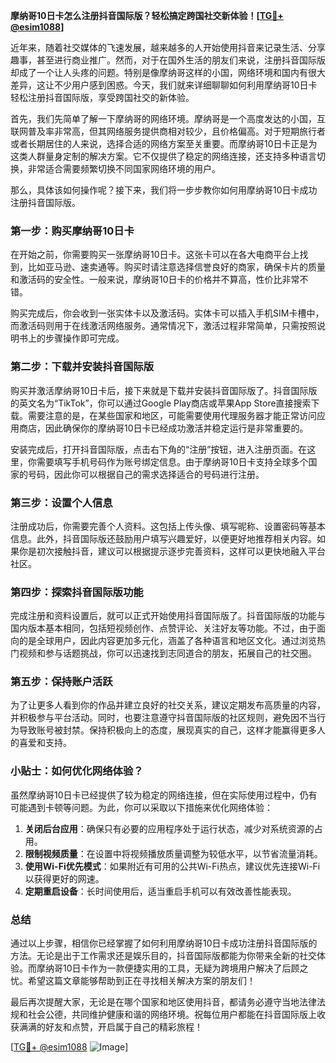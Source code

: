 **摩纳哥10日卡怎么注册抖音国际版？轻松搞定跨国社交新体验！[[TG💪+ @esim1088](https://t.me/s/esim1088)]**

近年来，随着社交媒体的飞速发展，越来越多的人开始使用抖音来记录生活、分享趣事，甚至进行商业推广。然而，对于在国外生活的朋友们来说，注册抖音国际版却成了一个让人头疼的问题。特别是像摩纳哥这样的小国，网络环境和国内有很大差异，这让不少用户感到困惑。今天，我们就来详细聊聊如何利用摩纳哥10日卡轻松注册抖音国际版，享受跨国社交的新体验。

首先，我们先简单了解一下摩纳哥的网络环境。摩纳哥是一个高度发达的小国，互联网普及率非常高，但其网络服务提供商相对较少，且价格偏高。对于短期旅行者或者长期居住的人来说，选择合适的网络方案至关重要。而摩纳哥10日卡正是为这类人群量身定制的解决方案。它不仅提供了稳定的网络连接，还支持多种语言切换，非常适合需要频繁切换不同国家网络环境的用户。

那么，具体该如何操作呢？接下来，我们将一步步教你如何用摩纳哥10日卡成功注册抖音国际版。

### 第一步：购买摩纳哥10日卡

在开始之前，你需要购买一张摩纳哥10日卡。这张卡可以在各大电商平台上找到，比如亚马逊、速卖通等。购买时请注意选择信誉良好的商家，确保卡片的质量和激活码的安全性。一般来说，摩纳哥10日卡的价格并不算高，性价比非常不错。

购买完成后，你会收到一张实体卡以及激活码。实体卡可以插入手机SIM卡槽中，而激活码则用于在线激活网络服务。通常情况下，激活过程非常简单，只需按照说明书上的步骤操作即可完成。

### 第二步：下载并安装抖音国际版

购买并激活摩纳哥10日卡后，接下来就是下载并安装抖音国际版了。抖音国际版的英文名为“TikTok”，你可以通过Google Play商店或苹果App Store直接搜索下载。需要注意的是，在某些国家和地区，可能需要使用代理服务器才能正常访问应用商店，因此确保你的摩纳哥10日卡已经成功激活并稳定运行是非常重要的。

安装完成后，打开抖音国际版，点击右下角的“注册”按钮，进入注册页面。在这里，你需要填写手机号码作为账号绑定信息。由于摩纳哥10日卡支持全球多个国家的号码，因此你可以根据自己的需求选择适合的号码进行注册。

### 第三步：设置个人信息

注册成功后，你需要完善个人资料。这包括上传头像、填写昵称、设置密码等基本信息。此外，抖音国际版还鼓励用户填写兴趣爱好，以便更好地推荐相关内容。如果你是初次接触抖音，建议可以根据提示逐步完善资料，这样可以更快地融入平台社区。

### 第四步：探索抖音国际版功能

完成注册和资料设置后，就可以正式开始使用抖音国际版了。抖音国际版的功能与国内版本基本相同，包括短视频创作、点赞评论、关注好友等功能。不过，由于面向的是全球用户，因此内容更加多元化，涵盖了各种语言和地区文化。通过浏览热门视频和参与话题挑战，你可以迅速找到志同道合的朋友，拓展自己的社交圈。

### 第五步：保持账户活跃

为了让更多人看到你的作品并建立良好的社交关系，建议定期发布高质量的内容，并积极参与平台活动。同时，也要注意遵守抖音国际版的社区规则，避免因不当行为导致账号被封禁。保持积极向上的态度，展现真实的自己，这样才能赢得更多人的喜爱和支持。

### 小贴士：如何优化网络体验？

虽然摩纳哥10日卡已经提供了较为稳定的网络连接，但在实际使用过程中，仍有可能遇到卡顿等问题。为此，你可以采取以下措施来优化网络体验：

1. **关闭后台应用**：确保只有必要的应用程序处于运行状态，减少对系统资源的占用。
2. **限制视频质量**：在设置中将视频播放质量调整为较低水平，以节省流量消耗。
3. **使用Wi-Fi优先模式**：如果附近有可用的公共Wi-Fi热点，建议优先连接Wi-Fi以获得更好的网速。
4. **定期重启设备**：长时间使用后，适当重启手机可以有效改善性能表现。

### 总结

通过以上步骤，相信你已经掌握了如何利用摩纳哥10日卡成功注册抖音国际版的方法。无论是出于工作需求还是娱乐目的，抖音国际版都能为你带来全新的社交体验。而摩纳哥10日卡作为一款便捷实用的工具，无疑为跨境用户解决了后顾之忧。希望这篇文章能够帮助到正在寻找相关解决方案的朋友们！

最后再次提醒大家，无论是在哪个国家和地区使用抖音，都请务必遵守当地法律法规和社会公德，共同维护健康和谐的网络环境。祝每位用户都能在抖音国际版上收获满满的好友和点赞，开启属于自己的精彩旅程！

[[TG💪+ @esim1088](https://t.me/s/esim1088) ![Image](https://i.postimg.cc/4NQfJmqS/Snipaste-2025-05-13-00-14-12.png)]